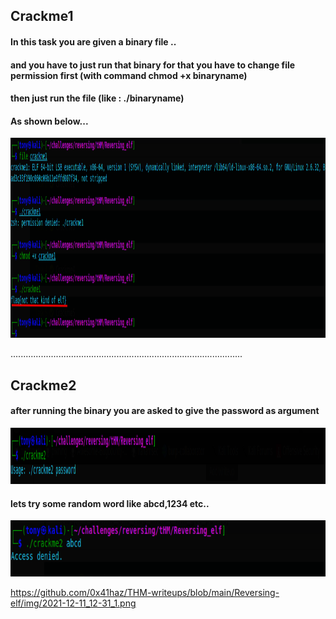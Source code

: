<h2>Crackme1</h2>
<h4>In this task you are given a binary file ..</h4>
<h4>and you have to just run that binary for that you have to change file permission first (with command chmod +x binaryname)</h4>
<h4>then just run the file (like : ./binaryname)
<h4>As shown below...</h4>

<img align="centre" alt="IMG" src="https://github.com/0x41haz/THM-writeups/blob/main/Reversing-elf/img/2021-12-10_16-26.png?raw=true" width="2000" height="320" />
  
  
  
  ............................................................................................
  <h2>Crackme2</h2>
  <h4>after running the binary you are asked to give the password as argument</h4>
  
<img align="centre" alt="IMG" src="https://github.com/0x41haz/THM-writeups/blob/main/Reversing-elf/img/2021-12-11_12-30.png?raw=true" width="1500" height="90" />
  <h4>lets try some random word like abcd,1234 etc..</h4>
 <img align="centre" alt="IMG" src="https://github.com/0x41haz/THM-writeups/blob/main/Reversing-elf/img/2021-12-11_12-31_1.png?raw=true" width="1500" height="90" />
  




https://github.com/0x41haz/THM-writeups/blob/main/Reversing-elf/img/2021-12-11_12-31_1.png
